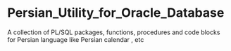 # Persian_Utility_for_Oracle_Database
A collection of PL/SQL packages, functions, procedures and code blocks for Persian language like Persian calendar , etc
